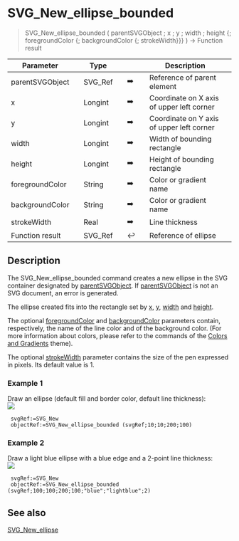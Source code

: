 <!-- nodeReference := SVG_New_ellipse_bounded ( parentReference ; left ; top ; width ; height ; strokeColor ; fillColor ; strokeWidth )
 -> parentReference (Text)
 -> left (Real)
 -> top (Real)
 -> width (Real)
 -> height (Real)
 -> strokeColor (Text)
 -> fillColor (Text)
 -> strokeWidth (Real)
 <- nodeReference (Text)-->
# SVG_New_ellipse_bounded

> SVG_New_ellipse_bounded ( parentSVGObject ; x ; y ; width ; height {; foregroundColor {; backgroundColor {; strokeWidth}}} ) -> Function result

| Parameter |     | Type |     |     |     | Description |     |
| --- | --- | --- | --- | --- | --- | --- | --- |
| parentSVGObject |     | SVG_Ref |     | ➡️ |     | Reference of parent element |     |
| x   |     | Longint |     | ➡️ |     | Coordinate on X axis of upper left corner |     |
| y   |     | Longint |     | ➡️ |     | Coordinate on Y axis of upper left corner |     |
| width |     | Longint |     | ➡️ |     | Width of bounding rectangle |     |
| height |     | Longint |     | ➡️ |     | Height of bounding rectangle |     |
| foregroundColor |     | String |     | ➡️ |     | Color or gradient name |     |
| backgroundColor |     | String |     | ➡️ |     | Color or gradient name |     |
| strokeWidth |     | Real |     | ➡️ |     | Line thickness |     |
| Function result |     | SVG_Ref |     | ↩️ |     | Reference of ellipse |     |

## Description

The SVG_New_ellipse_bounded command creates a new ellipse in the SVG container designated by [parentSVGObject](# "Reference of parent element"). If [parentSVGObject](# "Reference of parent element") is not an SVG document, an error is generated.

The ellipse created fits into the rectangle set by [x](# "Coordinate on X axis of upper left corner"), [y](# "Coordinate on Y axis of upper left corner"), [width](# "Width of bounding rectangle") and [height](# "Height of bounding rectangle").

The optional [foregroundColor](# "Color or gradient name") and [backgroundColor](# "Color or gradient name") parameters contain, respectively, the name of the line color and of the background color. (For more information about colors, please refer to the commands of the [Colors and Gradients](Colors%20and%20Gradients.md "Colors and Gradients") theme).

The optional [strokeWidth](# "Line thickness") parameter contains the size of the pen expressed in pixels. Its default value is 1.

### Example 1  

Draw an ellipse (default fill and border color, default line thickness):  
![](..Home.md..Home.mdpictureHome.md196835Home.mdpict196835.en.png)

```4d
 svgRef:=SVG_New   
 objectRef:=SVG_New_ellipse_bounded (svgRef;10;10;200;100)
```

### Example 2  

Draw a light blue ellipse with a blue edge and a 2-point line thickness:  
![](..Home.md..Home.mdpictureHome.md196836Home.mdpict196836.en.png)

```4d
 svgRef:=SVG_New   
 objectRef:=SVG_New_ellipse_bounded (svgRef;100;100;200;100;"blue";"lightblue";2)
```

## See also

[SVG_New_ellipse](SVG_New_ellipse.md)
